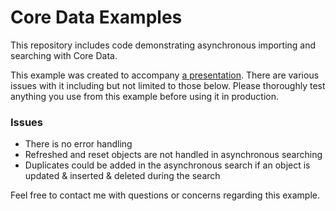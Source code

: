 # Core Data Examples

This repository includes code demonstrating asynchronous importing and searching with Core Data.

This example was created to accompany [a presentation](http://wbyoung.github.com/core_data.pdf). There are various issues with it including but not limited to those below. Please thoroughly test anything you use from this example before using it in production.

### Issues

 * There is no error handling
 * Refreshed and reset objects are not handled in asynchronous searching
 * Duplicates could be added in the asynchronous search if an object is updated & inserted & deleted during the search

Feel free to contact me with questions or concerns regarding this example.
